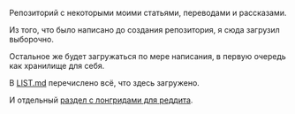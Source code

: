 Репозиторий с некоторыми моими статьями, переводами и рассказами.

Из того, что было написано до создания репозитория, я сюда загрузил выборочно.

Остальное же будет загружаться по мере написания, в первую очередь как хранилище для себя.

В [LIST.md](LIST.md) перечислено всё, что здесь загружено.

И отдельный [раздел с лонгридами для реддита](reddit_posts/LIST.md).
